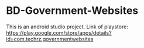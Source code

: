 # BD-Government-Websites
This is an android studio project. Link of playstore: https://play.google.com/store/apps/details?id=com.techrz.governmentwebsites
